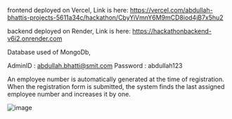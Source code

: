 frontend deployed on Vercel, Link is here: https://vercel.com/abdullah-bhattis-projects-5611a34c/hackathon/CbyYiVmnY6M9mCD8iod4jB7x5hu2

backend deployed on Render, Link is here: https://hackathonbackend-v6i2.onrender.com

Database used of MongoDb, 

AdminID :  abdullah.bhatti@smit.com
Password : abdullah123

An employee number is automatically generated at the time of registration. When the registration form is submitted, the system finds the last assigned employee number and increases it by one.

![image](https://github.com/user-attachments/assets/59ef33d8-1241-4469-8359-7f71f358f2a7)




